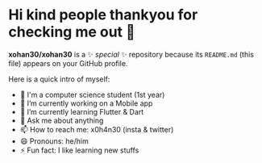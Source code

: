 # Hi kind people thankyou for checking me out 👋


**xohan30/xohan30** is a ✨ _special_ ✨ repository because its `README.md` (this file) appears on your GitHub profile.

Here is a quick intro of myself:

- 👾 I'm a computer science student (1st year)
- 🔭 I’m currently working on a Mobile app
- 🌱 I’m currently learning Flutter & Dart
- 💬 Ask me about anything
- 📫 How to reach me: x0h4n30 (insta & twitter)
- 😄 Pronouns: he/him
- ⚡ Fun fact: I like learning new stuffs
